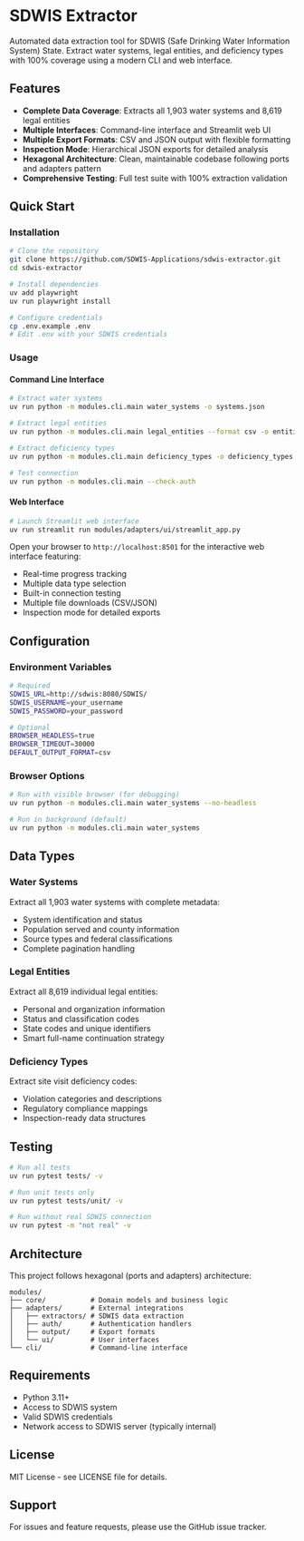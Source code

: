 # SDWIS Extractor

Automated data extraction tool for SDWIS (Safe Drinking Water Information System) State. Extract water systems, legal entities, and deficiency types with 100% coverage using a modern CLI and web interface.

## Features

- **Complete Data Coverage**: Extracts all 1,903 water systems and 8,619 legal entities
- **Multiple Interfaces**: Command-line interface and Streamlit web UI
- **Multiple Export Formats**: CSV and JSON output with flexible formatting
- **Inspection Mode**: Hierarchical JSON exports for detailed analysis
- **Hexagonal Architecture**: Clean, maintainable codebase following ports and adapters pattern
- **Comprehensive Testing**: Full test suite with 100% extraction validation

## Quick Start

### Installation

```bash
# Clone the repository
git clone https://github.com/SDWIS-Applications/sdwis-extractor.git
cd sdwis-extractor

# Install dependencies
uv add playwright
uv run playwright install

# Configure credentials
cp .env.example .env
# Edit .env with your SDWIS credentials
```

### Usage

#### Command Line Interface

```bash
# Extract water systems
uv run python -m modules.cli.main water_systems -o systems.json

# Extract legal entities
uv run python -m modules.cli.main legal_entities --format csv -o entities.csv

# Extract deficiency types
uv run python -m modules.cli.main deficiency_types -o deficiency_types.csv

# Test connection
uv run python -m modules.cli.main --check-auth
```

#### Web Interface

```bash
# Launch Streamlit web interface
uv run streamlit run modules/adapters/ui/streamlit_app.py
```

Open your browser to `http://localhost:8501` for the interactive web interface featuring:
- Real-time progress tracking
- Multiple data type selection
- Built-in connection testing
- Multiple file downloads (CSV/JSON)
- Inspection mode for detailed exports

## Configuration

### Environment Variables

```bash
# Required
SDWIS_URL=http://sdwis:8080/SDWIS/
SDWIS_USERNAME=your_username
SDWIS_PASSWORD=your_password

# Optional
BROWSER_HEADLESS=true
BROWSER_TIMEOUT=30000
DEFAULT_OUTPUT_FORMAT=csv
```

### Browser Options

```bash
# Run with visible browser (for debugging)
uv run python -m modules.cli.main water_systems --no-headless

# Run in background (default)
uv run python -m modules.cli.main water_systems
```

## Data Types

### Water Systems
Extract all 1,903 water systems with complete metadata:
- System identification and status
- Population served and county information
- Source types and federal classifications
- Complete pagination handling

### Legal Entities
Extract all 8,619 individual legal entities:
- Personal and organization information
- Status and classification codes
- State codes and unique identifiers
- Smart full-name continuation strategy

### Deficiency Types
Extract site visit deficiency codes:
- Violation categories and descriptions
- Regulatory compliance mappings
- Inspection-ready data structures

## Testing

```bash
# Run all tests
uv run pytest tests/ -v

# Run unit tests only
uv run pytest tests/unit/ -v

# Run without real SDWIS connection
uv run pytest -m "not real" -v
```

## Architecture

This project follows hexagonal (ports and adapters) architecture:

```
modules/
├── core/           # Domain models and business logic
├── adapters/       # External integrations
│   ├── extractors/ # SDWIS data extraction
│   ├── auth/       # Authentication handlers
│   ├── output/     # Export formats
│   └── ui/         # User interfaces
└── cli/            # Command-line interface
```

## Requirements

- Python 3.11+
- Access to SDWIS system
- Valid SDWIS credentials
- Network access to SDWIS server (typically internal)

## License

MIT License - see LICENSE file for details.

## Support

For issues and feature requests, please use the GitHub issue tracker.
